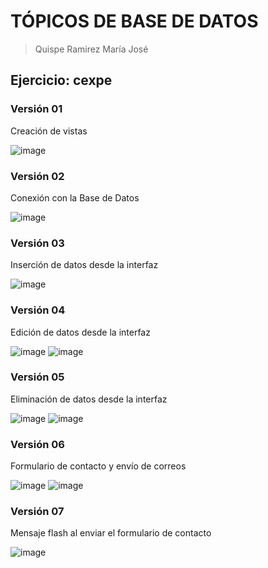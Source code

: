# TÓPICOS DE BASE DE DATOS
> Quispe Ramirez María José

## Ejercicio: cexpe

### Versión 01
Creación de vistas

![image](https://github.com/MariaJoseQr/tbd-cexpe/assets/142237723/c1540283-5129-4778-979a-7ad13fb5a961)

### Versión 02
Conexión con la Base de Datos

![image](https://github.com/MariaJoseQr/tbd-cexpe/assets/142237723/77c996f9-d6f5-424b-b423-e14bc3d06231)

### Versión 03
Inserción de datos desde la interfaz

![image](https://github.com/MariaJoseQr/tbd-cexpe/assets/142237723/bb667520-a200-43ac-9214-3c1f1655ca04)

### Versión 04
Edición de datos desde la interfaz

![image](https://github.com/MariaJoseQr/tbd-cexpe/assets/142237723/66683e50-30b6-4207-8761-75d2a1aea4e7)
![image](https://github.com/MariaJoseQr/tbd-cexpe/assets/142237723/80932701-b44b-41e3-bffe-dc40ada7169d)

### Versión 05
Eliminación de datos desde la interfaz

![image](https://github.com/MariaJoseQr/tbd-cexpe/assets/142237723/90bf067c-9127-4fe0-9b72-9b63bf9d512e)
![image](https://github.com/MariaJoseQr/tbd-cexpe/assets/142237723/327b5cff-d9f4-4302-8716-0d5204372fd3)

### Versión 06
Formulario de contacto y envío de correos

![image](https://github.com/MariaJoseQr/tbd-cexpe/assets/142237723/35e11c17-4e06-40b9-a77a-d8645991b990)
![image](https://github.com/MariaJoseQr/tbd-cexpe/assets/142237723/2bf8705d-abb1-40f1-b291-bcb7231203a0)

### Versión 07
Mensaje flash al enviar el formulario de contacto

![image](https://github.com/user-attachments/assets/8731deb6-7804-4291-b22f-7f069cfadb81)

